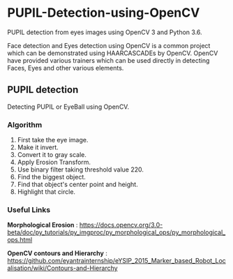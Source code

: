 # PUPIL-Detection-using-OpenCV
PUPIL detection from eyes images using OpenCV 3 and Python 3.6. 

Face detection and Eyes detection using OpenCV is a common project which can be demonstrated using HAARCASCADEs by OpenCV. OpenCV have provided various trainers which can be used directly in detecting Faces, Eyes and other various elements. 

## PUPIL detection
Detecting PUPIL or EyeBall using OpenCV.

### Algorithm 
  1. First take the eye image.
  2. Make it invert.
  3. Convert it to gray scale.
  4. Apply Erosion Transform.
  5. Use binary filter taking threshold value 220.
  6. Find the biggest object.
  7. Find that object's center point and height.
  8. Highlight that circle.

### Useful Links 

**Morphological Erosion** : https://docs.opencv.org/3.0-beta/doc/py_tutorials/py_imgproc/py_morphological_ops/py_morphological_ops.html

**OpenCV contours and Hierarchy** : https://github.com/eyantrainternship/eYSIP_2015_Marker_based_Robot_Localisation/wiki/Contours-and-Hierarchy
